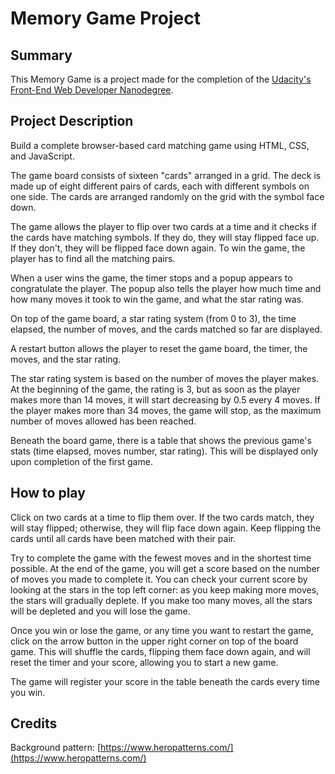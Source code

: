 # Memory Game Project

## Summary

This Memory Game is a project made for the completion of the [Udacity's Front-End Web Developer Nanodegree](https://www.udacity.com/course/front-end-web-developer-nanodegree--nd001?v=fe1).

## Project Description

Build a complete browser-based card matching game using HTML, CSS, and JavaScript.

The game board consists of sixteen "cards" arranged in a grid. The deck is made up of eight different pairs of cards, each with different symbols on one side. The cards are arranged randomly on the grid with the symbol face down.

The game allows the player to flip over two cards at a time and it checks if the cards have matching symbols. If they do, they will stay flipped face up. If they don't, they will be flipped face down again.
To win the game, the player has to find all the matching pairs.

When a user wins the game, the timer stops and a popup appears to congratulate the player. The popup also tells the player how much time and how many moves it took to win the game, and what the star rating was.

On top of the game board, a star rating system (from 0 to 3), the time elapsed, the number of moves, and the cards matched so far are displayed.

A restart button allows the player to reset the game board, the timer, the moves, and the star rating.

The star rating system is based on the number of moves the player makes. At the beginning of the game, the rating is 3, but as soon as the player makes more than 14 moves, it will start decreasing by 0.5 every 4 moves. If the player makes more than 34 moves, the game will stop, as the maximum number of moves allowed has been reached.

Beneath the board game, there is a table that shows the previous game's stats (time elapsed, moves number, star rating). This will be displayed only upon completion of the first game.

## How to play

Click on two cards at a time to flip them over. If the two cards match, they will stay flipped; otherwise, they will flip face down again. Keep flipping the cards until all cards have been matched with their pair.

Try to complete the game with the fewest moves and in the shortest time possible. At the end of the game, you will get a score based on the number of moves you made to complete it. You can check your current score by looking at the stars in the top left corner: as you keep making more moves, the stars will gradually deplete. If you make too many moves, all the stars will be depleted and you will lose the game.

Once you win or lose the game, or any time you want to restart the game, click on the arrow button in the upper right corner on top of the board game. This will shuffle the cards, flipping them face down again, and will reset the timer and your score, allowing you to start a new game.

The game will register your score in the table beneath the cards every time you win.

## Credits

Background pattern: [https://www.heropatterns.com/](https://www.heropatterns.com/)
